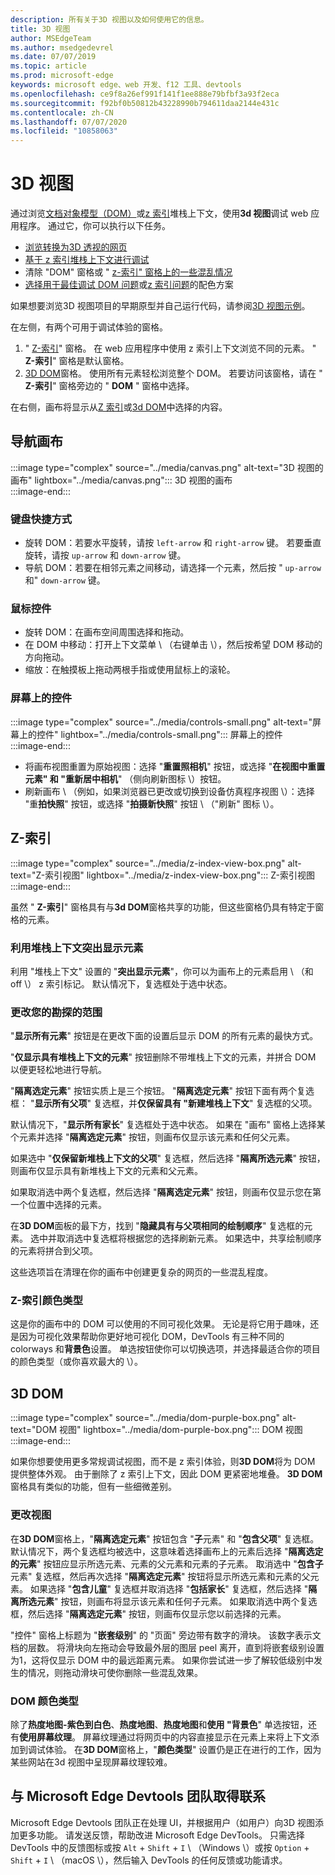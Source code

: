 ```yaml
---
description: 所有关于3D 视图以及如何使用它的信息。
title: 3D 视图
author: MSEdgeTeam
ms.author: msedgedevrel
ms.date: 07/07/2019
ms.topic: article
ms.prod: microsoft-edge
keywords: microsoft edge、web 开发、f12 工具、devtools
ms.openlocfilehash: ce9f8a26ef991f141f1ee888e79bfbf3a93f2eca
ms.sourcegitcommit: f92bf0b50812b43228990b794611daa2144e431c
ms.contentlocale: zh-CN
ms.lasthandoff: 07/07/2020
ms.locfileid: "10858063"
---
```

# 3D 视图  

通过浏览[文档对象模型（DOM）][MDNDocumentObjectModel]或[z 索引][MDNZIndex]堆栈上下文，使用**3d 视图**调试 web 应用程序。  通过它，你可以执行以下任务。  

*   [浏览转换为3D 透视的网页](#3d-dom)  
*   [基于 z 索引堆栈上下文进行调试](#z-index)  
*   清除 "DOM" 窗格或 " [z-索引" 窗格](#change-the-scope-of-your-exploration)[上的一些混乱情况](#changing-your-view)  
*   [选择用于最佳调试 DOM 问题](#dom-color-type)或[z 索引问题](#z-index-color-type)的配色方案  

如果想要浏览3D 视图项目的早期原型并自己运行代码，请参阅[3D 视图示例][GithubMicrosoftedgeDevtoolssamples3dview]。   

在左侧，有两个可用于调试体验的窗格。  

1.  " [Z-索引](#z-index)" 窗格。  在 web 应用程序中使用 z 索引上下文浏览不同的元素。  " **Z-索引**" 窗格是默认窗格。  
1.  [3D DOM](#3d-dom)窗格。  使用所有元素轻松浏览整个 DOM。  若要访问该窗格，请在 " **Z-索引**" 窗格旁边的 " **DOM** " 窗格中选择。  
    
在右侧，画布将显示从[Z 索引](#z-index)或[3d DOM](#3d-dom)中选择的内容。  

## 导航画布  

:::image type="complex" source="../media/canvas.png" alt-text="3D 视图的画布" lightbox="../media/canvas.png":::
   3D 视图的画布  
:::image-end:::  

### 键盘快捷方式  

*   旋转 DOM：若要水平旋转，请按 `left-arrow` 和 `right-arrow` 键。  若要垂直旋转，请按 `up-arrow` 和 `down-arrow` 键。  
*   导航 DOM：若要在相邻元素之间移动，请选择一个元素，然后按 " `up-arrow` 和" `down-arrow` 键。  

### 鼠标控件  

*   旋转 DOM：在画布空间周围选择和拖动。  
*   在 DOM 中移动：打开上下文菜单 \ （右键单击 \），然后按希望 DOM 移动的方向拖动。  
*   缩放：在触摸板上拖动两根手指或使用鼠标上的滚轮。  

### 屏幕上的控件  

:::image type="complex" source="../media/controls-small.png" alt-text="屏幕上的控件" lightbox="../media/controls-small.png":::
   屏幕上的控件  
:::image-end:::  

*   将画布视图重置为原始视图：选择 "**重置照相机**" 按钮，或选择 "**在视图中重置元素" 和 "重新居中相机**\" （侧向刷新图标 \）按钮。  
*   刷新画布 \ （例如，如果浏览器已更改或切换到设备仿真程序视图 \）：选择 "重**拍快照**" 按钮，或选择 "**拍摄新快照**" 按钮 \ （"刷新" 图标 \）。  

## Z-索引  

:::image type="complex" source="../media/z-index-view-box.png" alt-text="Z-索引视图" lightbox="../media/z-index-view-box.png":::
   Z-索引视图  
:::image-end:::  

虽然 " **Z-索引**" 窗格具有与**3d DOM**窗格共享的功能，但这些窗格仍具有特定于窗格的元素。  

### 利用堆栈上下文突出显示元素  

利用 "堆栈上下文" 设置的 "**突出显示元素**"，你可以为画布上的元素启用 \ （和 off \） z 索引标记。  默认情况下，复选框处于选中状态。  

### 更改您的勘探的范围  

"**显示所有元素**" 按钮是在更改下面的设置后显示 DOM 的所有元素的最快方式。  

"**仅显示具有堆栈上下文的元素**" 按钮删除不带堆栈上下文的元素，并拼合 DOM 以便更轻松地进行导航。  

"**隔离选定元素**" 按钮实质上是三个按钮。  "**隔离选定元素**" 按钮下面有两个复选框： "**显示所有父项**" 复选框，并**仅保留具有 "新建堆栈上下文**" 复选框的父项。  

默认情况下，"**显示所有家长**" 复选框处于选中状态。  如果在 "画布" 窗格上选择某个元素并选择 "**隔离选定元素**" 按钮，则画布仅显示该元素和任何父元素。  

如果选中 "**仅保留新堆栈上下文的父项**" 复选框，然后选择 "**隔离所选元素**" 按钮，则画布仅显示具有新堆栈上下文的元素和父元素。  

如果取消选中两个复选框，然后选择 "**隔离选定元素**" 按钮，则画布仅显示您在第一个位置中选择的元素。  

在**3D DOM**面板的最下方，找到 "**隐藏具有与父项相同的绘制顺序**" 复选框的元素。  选中并取消选中复选框将根据您的选择刷新元素。  如果选中，共享绘制顺序的元素将拼合到父项。  

这些选项旨在清理在你的画布中创建更复杂的网页的一些混乱程度。  

### Z-索引颜色类型  

这是你的画布中的 DOM 可以使用的不同可视化效果。  无论是将它用于趣味，还是因为可视化效果帮助你更好地可视化 DOM，DevTools 有三种不同的 colorways 和**背景色**设置。  单选按钮使你可以切换选项，并选择最适合你的项目的颜色类型（或你喜欢最大的 \）。  

## 3D DOM  

:::image type="complex" source="../media/dom-purple-box.png" alt-text="DOM 视图" lightbox="../media/dom-purple-box.png":::
   DOM 视图  
:::image-end:::  

如果你想要使用更多常规调试视图，而不是 z 索引体验，则**3D DOM**将为 DOM 提供整体外观。  由于删除了 z 索引上下文，因此 DOM 更紧密地堆叠。  **3D DOM**窗格具有类似的功能，但有一些细微差别。  

### 更改视图  

在**3D DOM**窗格上，"**隔离选定元素**" 按钮包含 "**子**元素" 和 "**包含父项**" 复选框。  默认情况下，两个复选框均被选中，这意味着选择画布上的元素后选择 "**隔离选定的元素**" 按钮应显示所选元素、元素的父元素和元素的子元素。  取消选中 "**包含子**元素" 复选框，然后再次选择 "**隔离选定元素**" 按钮将显示所选元素和元素的父元素。  如果选择 "**包含儿童**" 复选框并取消选择 "**包括家长**" 复选框，然后选择 "**隔离所选元素**" 按钮，则画布将显示该元素和任何子元素。  如果取消选中两个复选框，然后选择 "**隔离选定元素**" 按钮，则画布仅显示您以前选择的元素。  

"控件" 窗格上标题为 "**嵌套级别**" 的 "页面" 旁边带有数字的滑块。  该数字表示文档的层数。  将滑块向左拖动会导致最外层的图层 peel 离开，直到将嵌套级别设置为1，这将仅显示 DOM 中的最远距离元素。  如果你尝试进一步了解较低级别中发生的情况，则拖动滑块可使你删除一些混乱效果。  

### DOM 颜色类型  

除了**热度地图-紫色到白色**、**热度地图**、**热度地图**和**使用 "背景色**" 单选按钮，还有**使用屏幕纹理**。  屏幕纹理通过将网页中的内容直接显示在元素上来将上下文添加到调试体验。  在**3D DOM**窗格上，"**颜色类型**" 设置仍是正在进行的工作，因为某些网站在3d 视图中呈现屏幕纹理较难。  

## 与 Microsoft Edge Devtools 团队取得联系  

Microsoft Edge Devtools 团队正在处理 UI，并根据用户（如用户）向3D 视图添加更多功能。  请发送反馈，帮助改进 Microsoft Edge DevTools。  只需选择 DevTools 中的反馈图标或按 `Alt` + `Shift` + `I` \ （Windows \）或按 `Option` + `Shift` + `I` \ （macOS \），然后输入 DevTools 的任何反馈或功能请求。  

<!-- links -->  

[GithubMicrosoftedgeDevtoolssamples3dview]: https://github.com/MicrosoftEdge/DevToolsSamples/tree/master/3DView "Microsoft Edge DevTools 3D 视图-MicrosoftEdge/DevToolsSamples |GitHub"  

[MDNDocumentObjectModel]: https://developer.mozilla.org/docs/Web/API/Document_Object_Model "文档对象模型（DOM） |MDN"  
[MDNZIndex]: https://developer.mozilla.org/docs/Web/CSS/z-index "z-索引 |MDN"  
